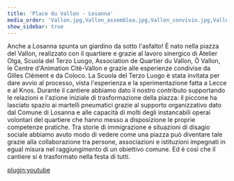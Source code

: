 ```yaml
---
title: 'Place du Vallon - Losanna'
media_order: 'Vallon.jpg,Vallon_assemblea.jpg,Vallon_convivio.jpg,Vallon_lavoro.jpg,Vallon_asfalto.jpg,Vallon_mappa.jpg'
show_sidebar: true
---
```


Anche a Losanna spunta un giardino da sotto l'asfalto! È nato nella piazza del Vallon, realizzato con il quartiere e grazie al lavoro sinergico di Atelier Olga, Scuola del Terzo Luogo, Association de Quartier du Vallon​, Ô Vallon​, le Centre d'Animation Citè-Vallon e grazie alle esperienze condivise da Gilles Clément e da Coloco.
La Scuola del Terzo Luogo è stata invitata per dare avvio al processo, vista l'esperienza e la sperimentazione fatta a Lecce e al Knos. Durante il cantiere abbiamo dato il nostro contributo supportando le relazioni e l'azione iniziale di trasformazione della piazza: il piccone ha lasciato spazio ai martelli pneumatici grazie al supporto organizzativo dato dal Comune di Losanna e alle capacità di molti degli instancabili operai volontari del quartiere che hanno messo a disposizione le proprie competenze pratiche.
Tra storie di immigrazione e situazioni di disagio sociale abbiamo avuto modo di vedere come una piazza può diventare tale grazie alla collaborazione tra persone, associazioni e istituzioni impegnati in egual misura nel raggiungimento di un obiettivo comune.
Ed è così che il cantiere si è trasformato nella festa di tutti.

[plugin:youtube](https://youtu.be/ifRiw8c7kuU)


